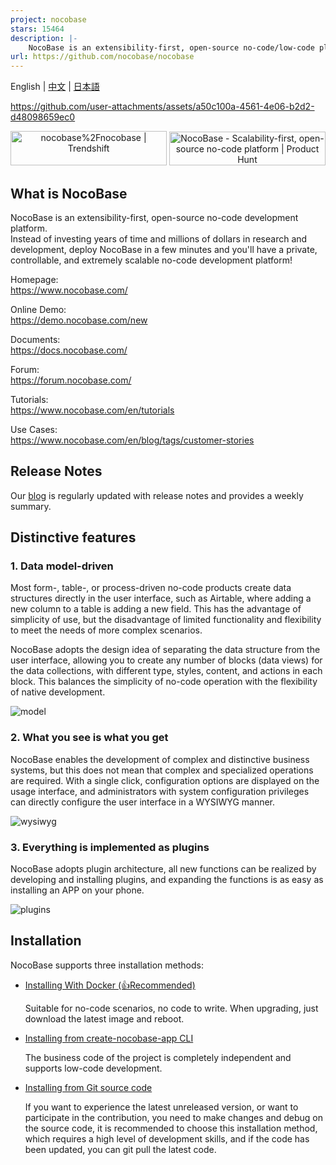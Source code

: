 ```yaml
---
project: nocobase
stars: 15464
description: |-
    NocoBase is an extensibility-first, open-source no-code/low-code platform for building business applications and enterprise solutions.
url: https://github.com/nocobase/nocobase
---
```


English | [中文](./README.zh-CN.md) | [日本語](./README.ja-JP.md)

https://github.com/user-attachments/assets/a50c100a-4561-4e06-b2d2-d48098659ec0

<p align="center">
<a href="https://trendshift.io/repositories/4112" target="_blank"><img src="https://trendshift.io/api/badge/repositories/4112" alt="nocobase%2Fnocobase | Trendshift" style="width: 250px; height: 55px;" width="250" height="55"/></a>
<a href="https://www.producthunt.com/posts/nocobase?embed=true&utm_source=badge-top-post-topic-badge&utm_medium=badge&utm_souce=badge-nocobase" target="_blank"><img src="https://api.producthunt.com/widgets/embed-image/v1/top-post-topic-badge.svg?post_id=456520&theme=light&period=weekly&topic_id=267" alt="NocoBase - Scalability&#0045;first&#0044;&#0032;open&#0045;source&#0032;no&#0045;code&#0032;platform | Product Hunt" style="width: 250px; height: 54px;" width="250" height="54" /></a>
</p>

## What is NocoBase

NocoBase is an extensibility-first, open-source no-code development platform.   
Instead of investing years of time and millions of dollars in research and development, deploy NocoBase in a few minutes and you'll have a private, controllable, and extremely scalable no-code development platform!

Homepage:  
https://www.nocobase.com/  

Online Demo:  
https://demo.nocobase.com/new

Documents:  
https://docs.nocobase.com/

Forum:  
https://forum.nocobase.com/

Tutorials:  
https://www.nocobase.com/en/tutorials

Use Cases:  
https://www.nocobase.com/en/blog/tags/customer-stories


## Release Notes

Our [blog](https://www.nocobase.com/en/blog/timeline) is regularly updated with release notes and provides a weekly summary.

## Distinctive features

### 1. Data model-driven

Most form-, table-, or process-driven no-code products create data structures directly in the user interface, such as Airtable, where adding a new column to a table is adding a new field. This has the advantage of simplicity of use, but the disadvantage of limited functionality and flexibility to meet the needs of more complex scenarios.

NocoBase adopts the design idea of separating the data structure from the user interface, allowing you to create any number of blocks (data views) for the data collections, with different type, styles, content, and actions in each block. This balances the simplicity of no-code operation with the flexibility of native development.

![model](https://static-docs.nocobase.com/model.png)

### 2. What you see is what you get

NocoBase enables the development of complex and distinctive business systems, but this does not mean that complex and specialized operations are required. With a single click, configuration options are displayed on the usage interface, and administrators with system configuration privileges can directly configure the user interface in a WYSIWYG manner.

![wysiwyg](https://static-docs.nocobase.com/wysiwyg.gif)

### 3. Everything is implemented as plugins

NocoBase adopts plugin architecture, all new functions can be realized by developing and installing plugins, and expanding the functions is as easy as installing an APP on your phone.

![plugins](https://static-docs.nocobase.com/plugins.png)

## Installation

NocoBase supports three installation methods:

- <a target="_blank" href="https://docs.nocobase.com/welcome/getting-started/installation/docker-compose">Installing With Docker (👍Recommended)</a>

  Suitable for no-code scenarios, no code to write. When upgrading, just download the latest image and reboot.

- <a target="_blank" href="https://docs.nocobase.com/welcome/getting-started/installation/create-nocobase-app">Installing from create-nocobase-app CLI</a>

  The business code of the project is completely independent and supports low-code development.

- <a target="_blank" href="https://docs.nocobase.com/welcome/getting-started/installation/git-clone">Installing from Git source code</a>

  If you want to experience the latest unreleased version, or want to participate in the contribution, you need to make changes and debug on the source code, it is recommended to choose this installation method, which requires a high level of development skills, and if the code has been updated, you can git pull the latest code.


